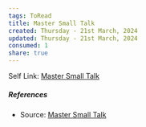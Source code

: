 ```yaml
---
tags: ToRead
title: Master Small Talk
created: Thursday - 21st March, 2024
updated: Thursday - 21st March, 2024
consumed: 1
share: true
---
```


Self Link: [Master Small Talk](Master%20Small%20Talk.md)

##### References

* Source: [Master Small Talk](https://www.vox.com/even-better/24083942/master-small-talk-interesting-conversation-strangers)
